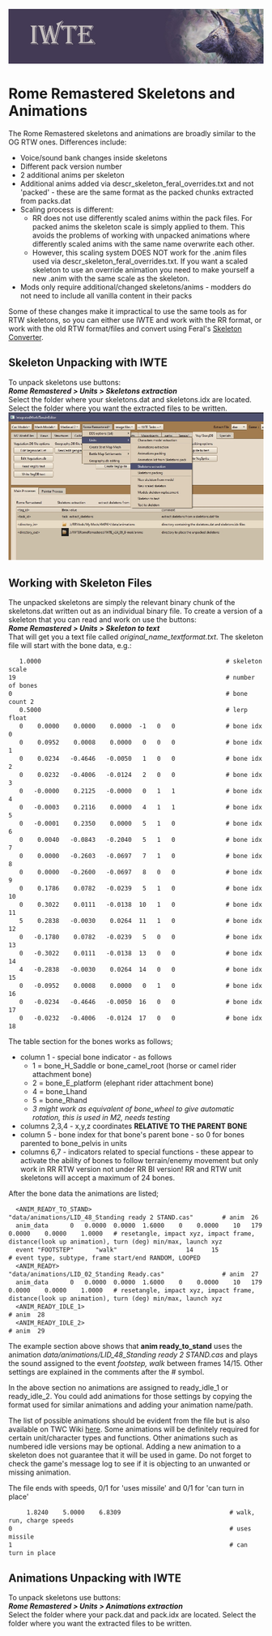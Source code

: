 ![IWTE banner](../IWTEgithub_images/IWTEbanner.jpg)
# Rome Remastered Skeletons and Animations

The Rome Remastered skeletons and animations are broadly similar to the OG RTW ones. Differences include:
* Voice/sound bank changes inside skeletons
* Different pack version number
* 2 additional anims per skeleton
* Additional anims added via descr_skeleton_feral_overrides.txt and not 'packed' - these are the same format as the packed chunks extracted from packs.dat
* Scaling process is different:
  * RR does not use differently scaled anims within the pack files. For packed anims the skeleton scale is simply applied to them. This avoids the problems of working with unpacked animations where differently scaled anims with the same name overwrite each other.
  * However, this scaling system DOES NOT work for the .anim files used via descr_skeleton_feral_overrides.txt. If you want a scaled skeleton to use an override animation you need to make yourself a new .anim with the same scale as the skeleton. 
* Mods only require additional/changed skeletons/anims - modders do not need to include all vanilla content in their packs

Some of these changes make it impractical to use the same tools as for RTW skeletons, so you can either use IWTE and work with the RR format, or work with the old RTW format/files and convert using Feral's [Skeleton Converter](https://github.com/FeralInteractive/romeremastered/blob/main/tools/SkeletonConverter/SkeletonConverter.md).

## Skeleton Unpacking with IWTE
To unpack skeletons use buttons:  
***Rome Remastered > Units > Skeletons extraction***  
Select the folder where your skeletons.dat and skeletons.idx are located. Select the folder where you want the extracted files to be written. 
![RR skeleton unpacking](../IWTEgithub_images/RR-skeleton-unpacking.jpg)

## Working with Skeleton Files
The unpacked skeletons are simply the relevant binary chunk of the skeletons.dat written out as an individual binary file. To create a version of a skeleton that you can read and work on use the buttons:  
***Rome Remastered > Units > Skeleton to text***  
That will get you a text file called *original_name_textformat.txt*.  The skeleton file will start with the bone data, e.g.:

       1.0000                                                   # skeleton scale 
    19                                                          # number of bones 
    0                                                           # bone count 2
       0.5000                                                   # lerp float 
       0    0.0000    0.0000    0.0000  -1   0   0              # bone idx 0
       0    0.0952    0.0008    0.0000   0   0   0              # bone idx 1
       0    0.0234   -0.4646   -0.0050   1   0   0              # bone idx 2
       0    0.0232   -0.4006   -0.0124   2   0   0              # bone idx 3
       0   -0.0000    0.2125   -0.0000   0   1   1              # bone idx 4
       0   -0.0003    0.2116    0.0000   4   1   1              # bone idx 5
       0   -0.0001    0.2350    0.0000   5   1   0              # bone idx 6
       0    0.0040   -0.0843   -0.2040   5   1   0              # bone idx 7
       0    0.0000   -0.2603   -0.0697   7   1   0              # bone idx 8
       0    0.0000   -0.2600   -0.0697   8   0   0              # bone idx 9
       0    0.1786    0.0782   -0.0239   5   1   0              # bone idx 10
       0    0.3022    0.0111   -0.0138  10   1   0              # bone idx 11
       5    0.2838   -0.0030    0.0264  11   1   0              # bone idx 12
       0   -0.1780    0.0782   -0.0239   5   0   0              # bone idx 13
       0   -0.3022    0.0111   -0.0138  13   0   0              # bone idx 14
       4   -0.2838   -0.0030    0.0264  14   0   0              # bone idx 15
       0   -0.0952    0.0008    0.0000   0   1   0              # bone idx 16
       0   -0.0234   -0.4646   -0.0050  16   0   0              # bone idx 17
       0   -0.0232   -0.4006   -0.0124  17   0   0              # bone idx 18

The table section for the bones works as follows;
* column 1 - special bone indicator - as follows
  * 1 = bone_H_Saddle or bone_camel_root (horse or camel rider attachment bone)
  * 2 = bone_E_platform (elephant rider attachment bone)
  * 4 = bone_Lhand
  * 5 = bone_Rhand
  * *3 might work as equivalent of bone_wheel to give automatic rotation, this is used in M2, needs testing*
* columns 2,3,4 - x,y,z coordinates **RELATIVE TO THE PARENT BONE**
* column 5 - bone index for that bone's parent bone - so 0 for bones parented to bone_pelvis in units
* columns 6,7 - indicators related to special functions - these appear to activate the ability of bones to follow terrain/enemy movement but only work in RR RTW version not under RR BI version!
RR and RTW unit skeletons will accept a maximum of 24 bones.

After the bone data the animations are listed;

      <ANIM_READY_TO_STAND>                     "data/animations/LID_48_Standing ready 2 STAND.cas"        # anim  26
      anim_data      0   0.0000  0.0000  1.6000    0    0.0000    10   179    0.0000    0.0000    1.0000   # resetangle, impact xyz, impact frame, distance(look up animation), turn (deg) min/max, launch xyz 
      event "FOOTSTEP"      "walk"                   14     15                                             # event type, subtype, frame start/end RANDOM, LOOPED 
      <ANIM_READY>                              "data/animations/LID_02_Standing Ready.cas"                # anim  27
      anim_data      0   0.0000  0.0000  1.6000    0    0.0000    10   179    0.0000    0.0000    1.0000   # resetangle, impact xyz, impact frame, distance(look up animation), turn (deg) min/max, launch xyz 
      <ANIM_READY_IDLE_1>                                                                                  # anim  28
      <ANIM_READY_IDLE_2>                                                                                  # anim  29

The example section above shows that **anim ready_to_stand** uses the animation *data/animations/LID_48_Standing ready 2 STAND.cas* and plays the sound assigned to the event *footstep, walk* between frames 14/15.  Other settings are explained in the comments after the # symbol.

In the above section no animations are assigned to ready_idle_1 or ready_idle_2.  You could add animations for those settings by copying the format used for similar animations and adding your animation name/path.

The list of possible animations should be evident from the file but is also available on TWC Wiki [here](https://wiki.twcenter.net/index.php?title=Rome:_Total_War%27s_Animation_Modification).  Some animations will be definitely required for certain unit/character types and functions.  Other animations such as numbered idle versions may be optional.  Adding a new animation to a skeleton does not guarantee that it will be used in game.  Do not forget to check the game's message log to see if it is objecting to an unwanted or missing animation.

The file ends with speeds, 0/1 for 'uses missile' and 0/1 for 'can turn in place'  

         1.8240    5.0000    6.8309                              # walk, run, charge speeds
    0                                                            # uses missile 
    1                                                            # can turn in place 


## Animations Unpacking with IWTE
To unpack skeletons use buttons:  
***Rome Remastered > Units > Animations extraction***  
Select the folder where your pack.dat and pack.idx are located. Select the folder where you want the extracted files to be written. 
